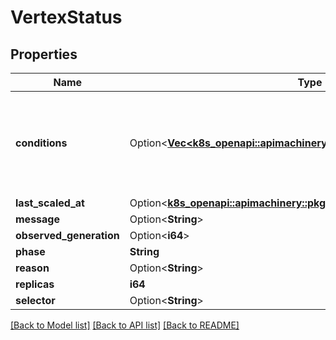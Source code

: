 # VertexStatus

## Properties

Name | Type | Description | Notes
------------ | ------------- | ------------- | -------------
**conditions** | Option<[**Vec<k8s_openapi::apimachinery::pkg::apis::meta::v1::Condition>**](k8s_openapi::apimachinery::pkg::apis::meta::v1::Condition.md)> | Conditions are the latest available observations of a resource's current state. | [optional]
**last_scaled_at** | Option<[**k8s_openapi::apimachinery::pkg::apis::meta::v1::Time**](k8s_openapi::apimachinery::pkg::apis::meta::v1::Time.md)> |  | [optional]
**message** | Option<**String**> |  | [optional]
**observed_generation** | Option<**i64**> |  | [optional]
**phase** | **String** |  | 
**reason** | Option<**String**> |  | [optional]
**replicas** | **i64** |  | 
**selector** | Option<**String**> |  | [optional]

[[Back to Model list]](../README.md#documentation-for-models) [[Back to API list]](../README.md#documentation-for-api-endpoints) [[Back to README]](../README.md)


